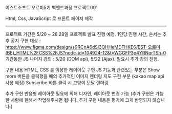 이스트소프트 오르미5기 백엔드과정 프로젝트001

Html, Css, JavaScript 로 프론트 페이지 제작

*****************
프로젝트 기간은 5/20 ~ 28
28일 프로젝트 발표 진행 예정. 1인당 진행 시간, 순서는 추후 공지
구현 대상 : https://www.figma.com/design/s9RCnA6dSi3QHHeMDFHKE6/EST-오르미(BE)_HTML%2FCSS%2FJS?node-id=104924-12&t=WGGFP3p4YRNqrTSh-0
기간동안 JS 나머지 강의 : 5/20 (DOM api), 5/22 (Ajax). 필요시 추가 강의 진행.

구현 내용
HTML, CSS 를 이용한 레이아웃 구현
JS 기능과 관련있는 부분은 Show more 버튼을 클릭했을 때의 추가적인 이미지 렌더링
지도 구현 부분 (kakao map api 사용 예정)
Subscribe 바튼 클릭 시 고양이 모달 렌더링

추가 구현
반응형 레이아웃
필요에 의해 디자인, 레이아웃 변경 가능
(추가 구현은 가능한 사람에 한해서 작업해주시면 됩니다. 
추가 구현 내용은 평가에 크게 반영되지 않습니다.)
